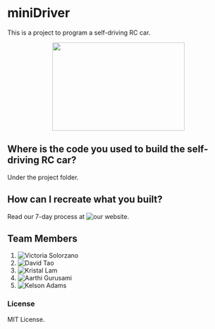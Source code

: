# miniDriver
This is a project to program a self-driving RC car.

<div style="text-align: center;"><img width="300" height="200" src="http://minidriver.herokuapp.com/assets/team-b0fb80a6c9e8b70edd3d32aea6e3bd9572abd787adfe4938876cc66c2e577f59.jpg"></div>

## Where is the code you used to build the self-driving RC car?
Under the project folder.

## How can I recreate what you built?
Read our 7-day process at ![our website](http://minidriver.herokuapp.com/).

## Team Members
1. ![Victoria Solorzano](https://github.com/vic8722)
2. ![David Tao](https://github.com/taodav)
3. ![Kristal Lam](https://github.com/Kristallam)
4. ![Aarthi Gurusami](https://github.com/agurusa)
5. ![Kelson Adams](https://github.com/kelsonic)

### License
MIT License.